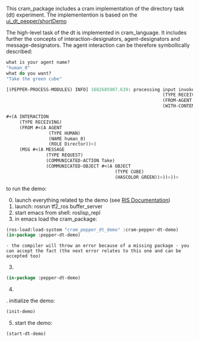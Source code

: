 
This cram_package includes a cram implementation of the directory task (dt) experiment. The implementention is based on the 
[ui_dt_pepper/shortDemo](https://github.com/RIS-WITH/ui_dt_pepper/tree/shortDemo)

The high-level task of the dt is implemented in cram_language. It includes further the concepts of interaction-designators, agent-designators and message-designators. The agent interaction can be therefore symbollically described:

```lisp
what is your agent name?
"human_0"
what do you want?
"Take the green cube"

[(PEPPER-PROCESS-MODULES) INFO] 1682685907.639: processing input invoked with interaction designator `#<(A INTERACTION
                                                           (TYPE RECEIVING)
                                                           (FROM-AGENT human_0)
                                                           (WITH-CONTENT Take the green cube))>'.

#<(A INTERACTION
     (TYPE RECEIVING)
     (FROM #<(A AGENT
                (TYPE HUMAN)
                (NAME human_0)
                (ROLE Director))>)
     (MSG #<(A MESSAGE
               (TYPE REQUEST)
               (COMMUNICATED-ACTION Take)
               (COMMUNICATED-OBJECT #<(A OBJECT
                                         (TYPE CUBE)
                                         (HASCOLOR GREEN))>))>))>                                                          
```

to run the demo:

0. launch everything related tp the demo (see [RIS Documentation](https://github.com/RIS-WITH/ris_with_documentation))
1. launch: rosrun tf2_ros buffer_server
1. start emacs from shell: roslisp_repl
2. in emacs load the cram_package:  
```lisp
(ros-load:load-system "cram_pepper_dt_demo" :cram-pepper-dt-demo)
(in-package :pepper-dt-demo)
```
    - the compiler will throw an error because of a missing package - you can accept the fact (the next error relates to this one and can be accepted too)
3. 
```lisp
(in-package :pepper-dt-demo)
```
4.
. initialize the demo: 
```lisp
(init-demo)
```

5. start the demo: 
```lisp
(start-dt-demo)
```
